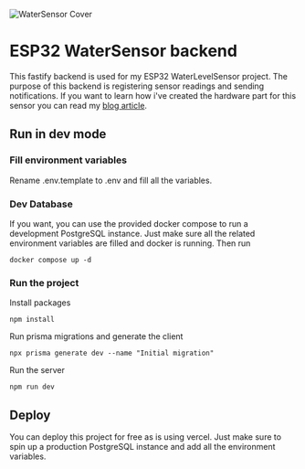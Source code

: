 ![WaterSensor Cover](https://res.cloudinary.com/dnh0go0q2/image/upload/v1723325073/cover_kivsqm.png)

# ESP32 WaterSensor backend

This fastify backend is used for my ESP32 WaterLevelSensor project. The purpose of this backend is registering sensor readings and sending notifications.
If you want to learn how i've created the hardware part for this sensor you can read my [blog article](https://blog.pavece.com/post/esp32-water-level-sensor).

## Run in dev mode

### Fill environment variables

Rename .env.template to .env and fill all the variables.

### Dev Database

If you want, you can use the provided docker compose to run a development PostgreSQL instance. Just make sure all the related environment variables are filled and docker is running. 
Then run

```
docker compose up -d
```

### Run the project

Install packages

```
npm install
```

Run prisma migrations and generate the client 

```
npx prisma generate dev --name "Initial migration"
```

Run the server

```
npm run dev
```

## Deploy

You can deploy this project for free as is using vercel. Just make sure to spin up a production PostgreSQL instance and add all the environment variables.
